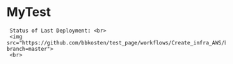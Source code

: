 # MyTest
     Status of Last Deployment: <br>
     <img src="https://github.com/bbkosten/test_page/workflows/Create_infra_AWS/badge.svg?branch=master">
     <br>
